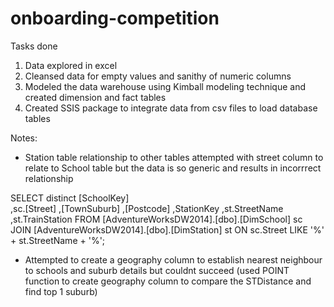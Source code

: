 # onboarding-competition

Tasks done
1. Data explored in excel
2. Cleansed data for empty values and sanithy of numeric columns
3. Modeled the data warehouse using Kimball modeling technique and created dimension and fact tables
4. Created SSIS package to integrate data from csv files to load database tables 

Notes:
- Station table relationship to other tables attempted with street column to relate to School table but the data is so generic and results in incorrrect relationship

SELECT distinct
[SchoolKey]      
,sc.[Street]
,[TownSuburb]
,[Postcode]
,StationKey
,st.StreetName
,st.TrainStation
FROM [AdventureWorksDW2014].[dbo].[DimSchool] sc
JOIN [AdventureWorksDW2014].[dbo].[DimStation] st
ON sc.Street LIKE '%' + st.StreetName + '%';

- Attempted to create a geography column to establish nearest neighbour to schools and suburb details but couldnt succeed 
(used POINT function to create geography column to compare the STDistance and find top 1 suburb)
